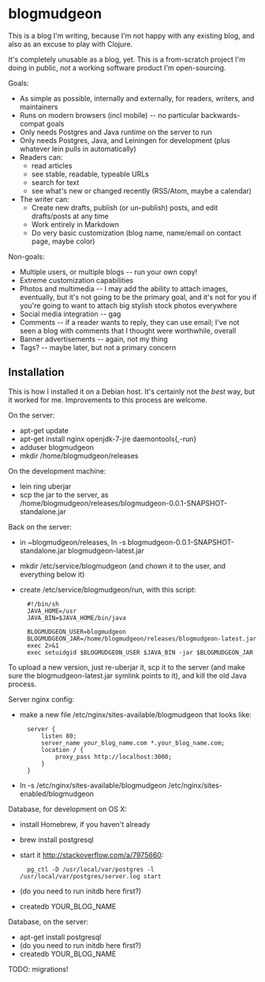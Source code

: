 blogmudgeon
===========

This is a blog I'm writing, because I'm not happy with any existing
blog, and also as an excuse to play with Clojure.

It's completely unusable as a blog, yet.  This is a from-scratch
project I'm doing in public, *not* a working software product I'm
open-sourcing.

Goals:
- As simple as possible, internally and externally, for readers, writers, and maintainers
- Runs on modern browsers (incl mobile) -- no particular backwards-compat goals
- Only needs Postgres and Java runtime on the server to run
- Only needs Postgres, Java, and Leiningen for development (plus whatever lein pulls in automatically)
- Readers can:
  - read articles
  - see stable, readable, typeable URLs
  - search for text
  - see what's new or changed recently (RSS/Atom, maybe a calendar)
- The writer can:
  - Create new drafts, publish (or un-publish) posts, and edit drafts/posts at any time
  - Work entirely in Markdown
  - Do very basic customization (blog name, name/email on contact page, maybe color)

Non-goals:
- Multiple users, or multiple blogs -- run your own copy!
- Extreme customization capabilities
- Photos and multimedia -- I may add the ability to attach images, eventually, but it's not going to be the primary goal, and it's not for you if you're going to want to attach big stylish stock photos everywhere
- Social media integration -- gag
- Comments -- if a reader wants to reply, they can use email; I've not seen a blog with comments that I thought were worthwhile, overall
- Banner advertisements -- again, not my thing
- Tags? -- maybe later, but not a primary concern


Installation
------------

This is how I installed it on a Debian host.  It's certainly not the
*best* way, but it worked for me.  Improvements to this process are
welcome.

On the server:
- apt-get update
- apt-get install nginx openjdk-7-jre daemontools{,-run}
- adduser blogmudgeon
- mkdir /home/blogmudgeon/releases

On the development machine:
- lein ring uberjar
- scp the jar to the server, as /home/blogmudgeon/releases/blogmudgeon-0.0.1-SNAPSHOT-standalone.jar

Back on the server:
- in ~blogmudgeon/releases, ln -s blogmudgeon-0.0.1-SNAPSHOT-standalone.jar blogmudgeon-latest.jar
- mkdir /etc/service/blogmudgeon (and chown it to the user, and everything below it)
- create /etc/service/blogmudgeon/run, with this script:

        #!/bin/sh
        JAVA_HOME=/usr
        JAVA_BIN=$JAVA_HOME/bin/java
        
        BLOGMUDGEON_USER=blogmudgeon
        BLOGMUDGEON_JAR=/home/blogmudgeon/releases/blogmudgeon-latest.jar
        exec 2>&1
        exec setuidgid $BLOGMUDGEON_USER $JAVA_BIN -jar $BLOGMUDGEON_JAR

To upload a new version, just re-uberjar it, scp it to the server (and
make sure the blogmudgeon-latest.jar symlink points to it), and kill
the old Java process.

Server nginx config:
- make a new file /etc/nginx/sites-available/blogmudgeon that looks like:

        server {
            listen 80;
            server_name your_blog_name.com *.your_blog_name.com;
            location / {
                proxy_pass http://localhost:3000;
            }
        }
- ln -s /etc/nginx/sites-available/blogmudgeon /etc/nginx/sites-enabled/blogmudgeon

Database, for development on OS X:
- install Homebrew, if you haven't already
- brew install postgresql
- start it <http://stackoverflow.com/a/7975660>:

        pg_ctl -D /usr/local/var/postgres -l /usr/local/var/postgres/server.log start

- (do you need to run initdb here first?)
- createdb YOUR_BLOG_NAME

Database, on the server:
- apt-get install postgresql
- (do you need to run initdb here first?)
- createdb YOUR_BLOG_NAME

TODO: migrations!
